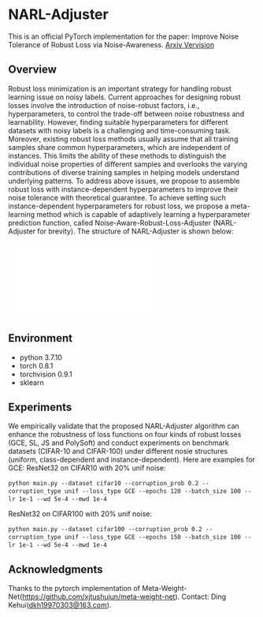# NARL-Adjuster
This is an official PyTorch implementation for the paper: Improve Noise Tolerance of Robust Loss via Noise-Awareness. [Arxiv Vervision](https://arxiv.org/pdf/2301.07306)

## Overview
Robust loss minimization is an important strategy for handling robust learning issue on noisy labels. Current approaches for designing robust losses involve the introduction of noise-robust factors, i.e., hyperparameters, to control the trade-off between noise robustness and learnability. However, finding suitable hyperparameters for different datasets with noisy labels is a challenging and time-consuming task. Moreover, existing robust loss methods usually assume that all training samples share common hyperparameters, which are independent of instances. This limits the ability of these methods to distinguish the individual noise properties of different samples and overlooks the varying contributions of diverse training samples in helping models understand underlying patterns. To address above issues, we propose to assemble robust loss with instance-dependent hyperparameters to improve their noise tolerance with theoretical guarantee. To achieve setting such instance-dependent hyperparameters for robust loss, we propose a meta-learning method which is capable of adaptively learning a hyperparameter prediction function, called Noise-Aware-Robust-Loss-Adjuster (NARL-Adjuster for brevity). The structure of NARL-Adjuster is shown below:

![image](Architecture.pdf)

## Environment
* python 3.7.10
* torch 0.8.1
* torchvision 0.9.1
* sklearn

## Experiments
We empirically validate that the proposed NARL-Adjuster algorithm can enhance the robustness of loss functions on four kinds of robust losses (GCE, SL, JS and PolySoft) and conduct experiments on benchmark datasets (CIFAR-10 and CIFAR-100) under different nosie structures (uniform, class-dependent and instance-dependent). Here are examples for GCE:
ResNet32 on CIFAR10 with 20% unif noise:
```
python main.py --dataset cifar10 --corruption_prob 0.2 --corruption_type unif --loss_type GCE --epochs 120 --batch_size 100 --lr 1e-1 --wd 5e-4 --mwd 1e-4
```
ResNet32 on CIFAR100 with 20% unif noise:
```
python main.py --dataset cifar100 --corruption_prob 0.2 --corruption_type unif --loss_type GCE --epochs 150 --batch_size 100 --lr 1e-1 --wd 5e-4 --mwd 1e-4
```
## Acknowledgments
Thanks to the pytorch implementation of Meta-Weight-Net(https://github.com/xjtushujun/meta-weight-net).
Contact: Ding Kehui(dkh19970303@163.com).
